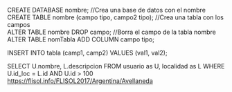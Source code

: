 CREATE DATABASE nombre;                             //Crea una base de datos con el nombre
CREATE TABLE nombre (campo tipo, campo2 tipo);      //Crea una tabla con los campos    
ALTER TABLE nombre DROP campo;                      //Borra el campo de la tabla nombre
ALTER TABLE nomTabla ADD COLUMN campo tipo;

INSERT INTO tabla (camp1, camp2) VALUES (val1, val2);

















SELECT U.nombre, L.descripcion
FROM usuario as U, localidad as L
WHERE U.id_loc = L.id
AND U.id > 100
https://flisol.info/FLISOL2017/Argentina/Avellaneda